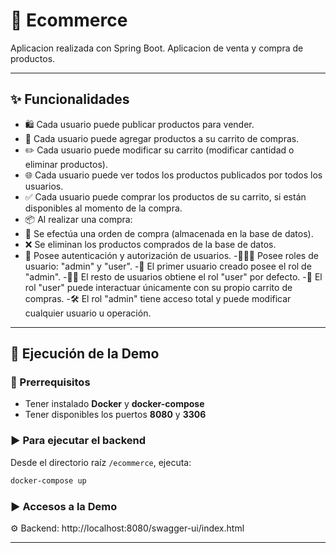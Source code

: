 # 🛒 Ecommerce
Aplicacion realizada con Spring Boot. Aplicacion de venta y compra de productos.

---

## ✨ Funcionalidades
- 🛍️ Cada usuario puede publicar productos para vender.
- 🛒 Cada usuario puede agregar productos a su carrito de compras.
- ✏️ Cada usuario puede modificar su carrito (modificar cantidad o eliminar productos).
- 🌐 Cada usuario puede ver todos los productos publicados por todos los usuarios.
- ✅ Cada usuario puede comprar los productos de su carrito, si están disponibles al momento de la compra.
- 📦 Al realizar una compra:
- 🧾 Se efectúa una orden de compra (almacenada en la base de datos).
- ❌ Se eliminan los productos comprados de la base de datos.
- 🔑 Posee autenticación y autorización de usuarios.
-🧑‍🤝‍🧑 Posee roles de usuario: "admin" y "user".
-🥇 El primer usuario creado posee el rol de "admin".
-🧍‍♂️ El resto de usuarios obtiene el rol "user" por defecto.
-👤 El rol "user" puede interactuar únicamente con su propio carrito de compras.
-🛠️ El rol "admin" tiene acceso total y puede modificar cualquier usuario u operación.

---

## 🚀 Ejecución de la Demo

### 🔧 Prerrequisitos

- Tener instalado **Docker** y **docker-compose**
- Tener disponibles los puertos **8080** y **3306**

### ▶️ Para ejecutar el backend

Desde el directorio raíz `/ecommerce`, ejecuta:

```bash
docker-compose up
```

### ▶️ Accesos a la Demo

⚙️ Backend: http://localhost:8080/swagger-ui/index.html


---




